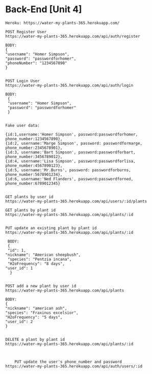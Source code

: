 # Back-End [Unit 4]
	Heroku: https://water-my-plants-365.herokuapp.com/
	
	POST Register User
	https://water-my-plants-365.herokuapp.com/api/auth/register

	BODY:
	{
	"username": "Homer Simpson",
	"password": "passwordforhomer",
	"phoneNumber": "1234567890"
	}


	POST Login User
	https://water-my-plants-365.herokuapp.com/api/auth/login

	BODY:
	 {
   	 "username": "Homer Simpson",	
   	 "password": "passwordforhomer"
	 }


	Fake user data: 
   
   	{id:1,username:'Homer Simpson', password:passwordforhomer, phone_number:1234567890},
	{id:2, username:'Marge Simpson', password: passwordformarge, phone_number:2345678901},
	{id:3, username:'Bart Simpson', password:passwordforbart, phone_number:3456789012},
	{id:4, username:'Lisa Simpson', password:passwordforlisa, phone_number:4567890123},
	{id:5, username:'Mr.Burns', password: passwordforburns, phone_number:5678901234},
	{id:6, username:'Ned Flanders', password:passwordforned, phone_number:6789012345}
    
    
   	GET plants by user id
   	https://water-my-plants-365.herokuapp.com/api/users/:id/plants
    
   	GET plants by plant id
   	https://water-my-plants-365.herokuapp.com/api/plants/:id
    
     
	PUT update an existing plant by plant id
  	https://water-my-plants-365.herokuapp.com/api/plants/:id
  
 	 BODY:
 	 {
 	 "id": 1,
  	"nickname": "American sheepbush",
 	 "species": "Pentzia incana",
 	 "H2oFrequency": "8 days",
  	"user_id": 1
  	  }
  
  	
    POST add a new plant by user id
    https://water-my-plants-365.herokuapp.com/api/plants
	
  	BODY:
	{
	"nickname": "american ash",
	"species": "Fraxinus excelsior",
	"H2oFrequency": "5 days",
	"user_id": 2
	}
  
  
	DELETE a plant by plant id
 	https://water-my-plants-365.herokuapp.com/api/plants/:id

  

    	PUT update the user's phone_number and password
	https://water-my-plants-365.herokuapp.com/api/auth/users/:id
